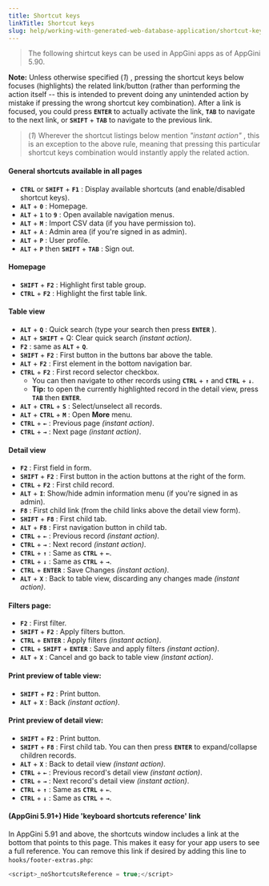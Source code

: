 ```yaml
---
title: Shortcut keys
linkTitle: Shortcut keys
slug: help/working-with-generated-web-database-application/shortcut-keys
---
```


> The following shirtcut keys can be used in AppGini apps as of AppGini
5.90.

**Note:** Unless otherwise specified (*1*) , pressing the shortcut keys
below focuses (highlights) the related link/button (rather than
performing the action itself \-- this is intended to prevent doing any
unintended action by mistake if pressing the wrong shortcut key
combination). After a link is focused, you could press **` ENTER `**
to actually activate the link, **` TAB `** to navigate to the next
link, or **` SHIFT `** + **` TAB `** to navigate to the previous
link.

> (*1*) Wherever the shortcut listings below mention *\"instant action\"*
> , this is an exception to the above rule, meaning that pressing this
> particular shortcut keys combination would instantly apply the related
> action.

#### General shortcuts available in all pages

-   **` CTRL `** or **` SHIFT `** + **` F1 `** : Display available shortcuts (and enable/disabled shortcut keys).
-   **` ALT `** + **` 0 `** : Homepage.
-   **` ALT `** + **` 1 `** to **` 9 `** : Open available navigation menus.    
-   **` ALT `** + **` M `** : Import CSV data (if you have permission to).
-   **` ALT `** + **` A `** : Admin area (if you're signed in as admin).    
-   **` ALT `** + **` P `** : User profile.
-   **` ALT `** + **` P `** then **` SHIFT `** + **` TAB `** : Sign out.

#### Homepage

-   **` SHIFT `** + **` F2 `** : Highlight first table group.
-   **` CTRL `** + **` F2 `** : Highlight the first table link.

#### Table view

-   **` ALT `** + **` Q `** : Quick search (type your search then press **` ENTER `** ).
-   **` ALT `** + **` SHIFT `** + Q: Clear quick search *(instant action)*.
-   **` F2 `** : same as **` ALT `** + **` Q `**.    
-   **` SHIFT `** + **` F2 `** : First button in the buttons bar above the table.
-   **` ALT `** + **` F2 `** : First element in the bottom navigation bar.
-   **` CTRL `** + **` F2 `** : First record selector checkbox.
    - You can then navigate to other records using **` CTRL `** + **` ↑ `** and **` CTRL `** + **` ↓ `**.    
    - **Tip:** to open the currently highlighted record in the detail view, press **` TAB `** then **` ENTER `**.    
-   **` ALT `** + **` CTRL `** + **` S `** : Select/unselect all records.
-   **` ALT `** + **` CTRL `** + **` M `** : Open **More** menu.    
-   **` CTRL `** + **` ← `** : Previous page *(instant action)*.
-   **` CTRL `** + **` → `** : Next page *(instant action)*.

#### Detail view

-   **` F2 `** : First field in form.
-   **` SHIFT `** + **` F2 `** : First button in the action buttons at the right of the form.
-   **` CTRL `** + **` F2 `** : First child record.    
-   **` ALT `** + **` I `**: Show/hide admin information menu (if you're signed in as admin).    
-   **` F8 `** : First child link (from the child links above the detail view form).
-   **` SHIFT `** + **` F8 `** : First child tab.
-   **` ALT `** + **` F8 `** : First navigation button in child tab.    
-   **` CTRL `** + **` ← `** : Previous record *(instant action)*.
-   **` CTRL `** + **` → `** : Next record *(instant action)*.
-   **` CTRL `** + **` ↑ `** : Same as **` CTRL `** + **` ← `**.
-   **` CTRL `** + **` ↓ `** : Same as **` CTRL `** + **` → `**.    
-   **` CTRL `** + **` ENTER `** : Save Changes *(instant action)*.
-   **` ALT `** + **` X `** : Back to table view, discarding any changes made *(instant action)*.

#### Filters page:

-   **` F2 `** : First filter.
-   **` SHIFT `** + **` F2 `** : Apply filters button.
-   **` CTRL `** + **` ENTER `** : Apply filters *(instant action)*.
-   **` CTRL `** + **` SHIFT `** + **` ENTER `** : Save and apply filters *(instant action)*.
-   **` ALT `** + **` X `** : Cancel and go back to table view *(instant action)*.

#### Print preview of table view:

-   **` SHIFT `** + **` F2 `** : Print button.
-   **` ALT `** + **` X `** : Back *(instant action)*.

#### Print preview of detail view:

-   **` SHIFT `** + **` F2 `** : Print button.
-   **` SHIFT `** + **` F8 `** : First child tab. You can then press
    **` ENTER `** to expand/collapse children records.
-   **` ALT `** + **` X `** : Back to detail view *(instant action)*.    
-   **` CTRL `** + **` ← `** : Previous record's detail view *(instant action)*.
-   **` CTRL `** + **` → `** : Next record's detail view *(instant action)*.
-   **` CTRL `** + **` ↑ `** : Same as **` CTRL `** + **` ← `**.
-   **` CTRL `** + **` ↓ `** : Same as **` CTRL `** + **` → `**.

#### (AppGini 5.91+) Hide 'keyboard shortcuts reference' link

In AppGini 5.91 and above, the shortcuts window includes a link at the
bottom that points to this page. This makes it easy for your app users
to see a full reference. You can remove this link if desired by adding
this line to `hooks/footer-extras.php`:

```javascript
<script>_noShortcutsReference = true;</script>
```
